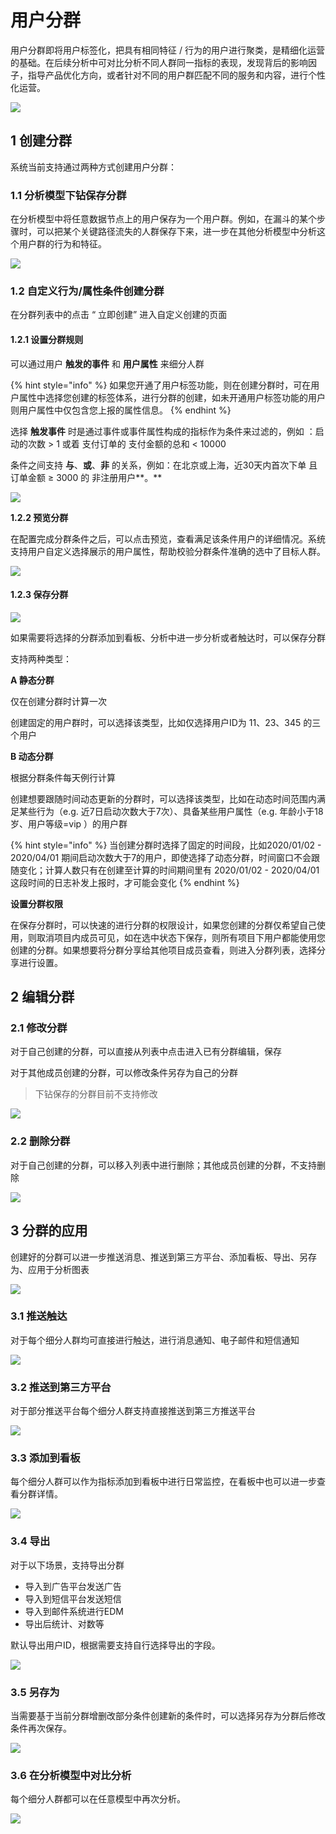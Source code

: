 # 用户分群

用户分群即将用户标签化，把具有相同特征 / 行为的用户进行聚类，是精细化运营的基础。在后续分析中可对比分析不同人群同一指标的表现，发现背后的影响因子，指导产品优化方向，或者针对不同的用户群匹配不同的服务和内容，进行个性化运营。

![](../../.gitbook/assets/image%20%28289%29.png)

## 1 创建分群

系统当前支持通过两种方式创建用户分群：

### 1.1 分析模型下钻保存分群

在分析模型中将任意数据节点上的用户保存为一个用户群。例如，在漏斗的某个步骤时，可以把某个关键路径流失的人群保存下来，进一步在其他分析模型中分析这个用户群的行为和特征。

![](../../.gitbook/assets/image%20%28344%29.png)

### 1.2 自定义**行为/属性条件创建分群**

在分群列表中的点击 “ 立即创建” 进入自定义创建的页面



#### **1.2.1 设置分群规则**

可以通过用户 **触发的事件** 和 **用户属性** 来细分人群

{% hint style="info" %}
如果您开通了用户标签功能，则在创建分群时，可在用户属性中选择您创建的标签体系，进行分群的创建，如未开通用户标签功能的用户则用户属性中仅包含您上报的属性信息。
{% endhint %}

选择 **触发事件** 时是通过事件或事件属性构成的指标作为条件来过滤的，例如 ：启动的次数 &gt; 1 或着 支付订单的 支付金额的总和 &lt; 10000

条件之间支持 **与**、**或**、**非** 的关系，例如：在北京或上海，近30天内首次下单 且 订单金额 ≥ 3000 的 非注册用户**。**

![](../../.gitbook/assets/fen-qun-tiao-jian-.gif)

**1.2.2 预览分群**

在配置完成分群条件之后，可以点击预览，查看满足该条件用户的详细情况。系统支持用户自定义选择展示的用户属性，帮助校验分群条件准确的选中了目标人群。

![](../../.gitbook/assets/image%20%28301%29.png)

#### 1.2.3 保存分群

![](../../.gitbook/assets/image%20%28335%29.png)

如果需要将选择的分群添加到看板、分析中进一步分析或者触达时，可以保存分群

支持两种类型：

**A 静态分群**

仅在创建分群时计算一次

创建固定的用户群时，可以选择该类型，比如仅选择用户ID为 11、23、345 的三个用户

**B 动态分群**

根据分群条件每天例行计算

创建想要跟随时间动态更新的分群时，可以选择该类型，比如在动态时间范围内满足某些行为（e.g. 近7日启动次数大于7次）、具备某些用户属性（e.g. 年龄小于18岁、用户等级=vip ）的用户群

{% hint style="info" %}
当创建分群时选择了固定的时间段，比如2020/01/02 - 2020/04/01 期间启动次数大于7的用户，即使选择了动态分群，时间窗口不会跟随变化；计算人数只有在创建至计算的时间期间里有 2020/01/02 - 2020/04/01 这段时间的日志补发上报时，才可能会变化
{% endhint %}

**设置分群权限**

在保存分群时，可以快速的进行分群的权限设计，如果您创建的分群仅希望自己使用，则取消项目内成员可见，如在选中状态下保存，则所有项目下用户都能使用您创建的分群。如果想要将分群分享给其他项目成员查看，则进入分群列表，选择分享进行设置。

## 2 编辑分群

### 2.1 修改分群 <a id="21-xiu-gai-fen-qun"></a>

对于自己创建的分群，可以直接从列表中点击进入已有分群编辑，保存

对于其他成员创建的分群，可以修改条件另存为自己的分群

> 下钻保存的分群目前不支持修改

![](https://imguserradar.analysys.cn/fangzhou/img/2018/08/201808111815037496.png)

### 2.2 删除分群 <a id="22-shan-chu-fen-qun"></a>

对于自己创建的分群，可以移入列表中进行删除；其他成员创建的分群，不支持删除

![](../../.gitbook/assets/image%20%28316%29.png)

## 3 分群的应用

创建好的分群可以进一步推送消息、推送到第三方平台、添加看板、导出、另存为、应用于分析图表

![](../../.gitbook/assets/image%20%28310%29.png)

### 3.1 推送触达 <a id="31-tui-song-chu-da"></a>

对于每个细分人群均可直接进行触达，进行消息通知、电子邮件和短信通知

![](../../.gitbook/assets/image%20%28323%29.png)

### 3.2 推送到第三方平台 <a id="32-tui-song-dao-di-san-fang-ping-tai"></a>

对于部分推送平台每个细分人群支持直接推送到第三方推送平台

![](../../.gitbook/assets/image%20%28336%29.png)

### 3.3 添加到看板 <a id="33-tian-jia-dao-kan-ban"></a>

每个细分人群可以作为指标添加到看板中进行日常监控，在看板中也可以进一步查看分群详情。

![](../../.gitbook/assets/fen-qun-kan-ban-.gif)

### 3.4 导出 <a id="34-dao-chu"></a>

对于以下场景，支持导出分群

* 导入到广告平台发送广告
* 导入到短信平台发送短信
* 导入到邮件系统进行EDM
* 导出后统计、对数等

默认导出用户ID，根据需要支持自行选择导出的字段。

![](../../.gitbook/assets/image%20%28314%29.png)

### 3.5 另存为 <a id="35-ling-cun-wei"></a>

当需要基于当前分群增删改部分条件创建新的条件时，可以选择另存为分群后修改条件再次保存。

![](../../.gitbook/assets/image%20%28330%29.png)

### 3.6 在分析模型中对比分析 <a id="36-zai-fen-xi-mo-xing-zhong-dui-bi-fen-xi"></a>

每个细分人群都可以在任意模型中再次分析。

![](../../.gitbook/assets/image%20%28313%29.png)

